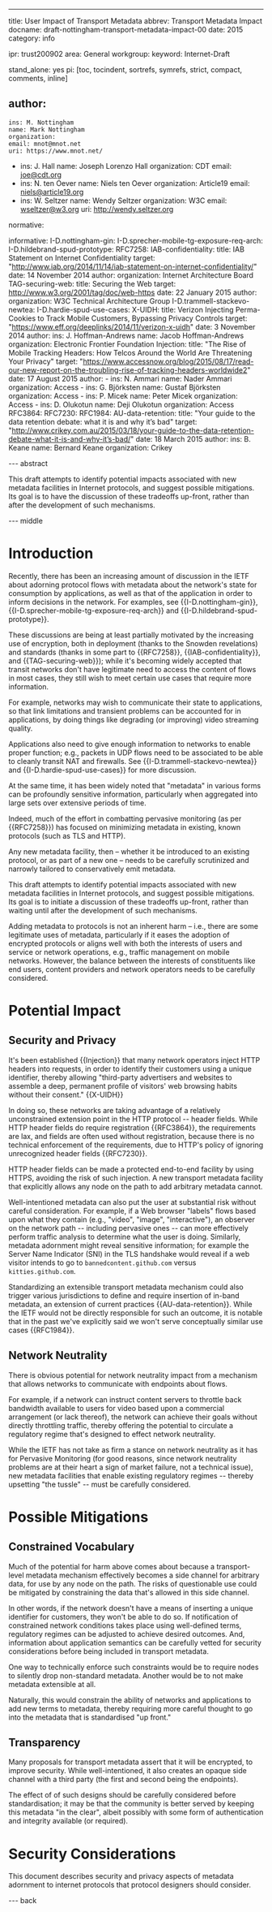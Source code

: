 ---
title: User Impact of Transport Metadata
abbrev: Transport Metadata Impact
docname: draft-nottingham-transport-metadata-impact-00
date: 2015
category: info

ipr: trust200902
area: General
workgroup: 
keyword: Internet-Draft

stand_alone: yes
pi: [toc, tocindent, sortrefs, symrefs, strict, compact, comments, inline]

author:
 -
    ins: M. Nottingham
    name: Mark Nottingham
    organization: 
    email: mnot@mnot.net
    uri: https://www.mnot.net/
 -
    ins: J. Hall
    name: Joseph Lorenzo Hall
    organization: CDT
    email: joe@cdt.org
 -
    ins: N. ten Oever
    name: Niels ten Oever
    organization: Article19
    email: niels@article19.org    
 -
    ins: W. Seltzer
    name: Wendy Seltzer
    organization: W3C
    email: wseltzer@w3.org
    uri: http://wendy.seltzer.org

normative:

informative:
  I-D.nottingham-gin:
  I-D.sprecher-mobile-tg-exposure-req-arch:
  I-D.hildebrand-spud-prototype:
  RFC7258:
  IAB-confidentiality:
    title: IAB Statement on Internet Confidentiality
    target: "http://www.iab.org/2014/11/14/iab-statement-on-internet-confidentiality/"
    date: 14 November 2014
    author:
      organization: Internet Architecture Board
  TAG-securing-web:
    title: Securing the Web
    target: http://www.w3.org/2001/tag/doc/web-https
    date: 22 January 2015
    author:
      organization: W3C Technical Architecture Group
  I-D.trammell-stackevo-newtea:
  I-D.hardie-spud-use-cases:
  X-UIDH:
    title: Verizon Injecting Perma-Cookies to Track Mobile Customers, Bypassing Privacy Controls
    target: "https://www.eff.org/deeplinks/2014/11/verizon-x-uidh"
    date: 3 November 2014
    author:
      ins: J. Hoffman-Andrews
      name: Jacob Hoffman-Andrews
      organization: Electronic Frontier Foundation
  Injection:
    title: "The Rise of Mobile Tracking Headers: How Telcos Around the World Are Threatening Your Privacy"
    target: "https://www.accessnow.org/blog/2015/08/17/read-our-new-report-on-the-troubling-rise-of-tracking-headers-worldwide2"
    date: 17 August 2015
    author:
      - 
        ins: N. Ammari
        name: Nader Ammari
        organization: Access
      - 
        ins: G. Björksten
        name: Gustaf Björksten
        organization: Access
      - 
        ins: P. Micek
        name: Peter Micek
        organization: Access
      - 
        ins: D. Olukotun
        name: Deji Olukotun
        organization: Access     
  RFC3864:
  RFC7230:
  RFC1984:
  AU-data-retention:
    title: "Your guide to the data retention debate: what it is and why it’s bad"
    target: "http://www.crikey.com.au/2015/03/18/your-guide-to-the-data-retention-debate-what-it-is-and-why-it’s-bad/"
    date: 18 March 2015
    author:
      ins: B. Keane
      name: Bernard Keane
      organization: Crikey


--- abstract

This draft attempts to identify potential impacts associated with new metadata facilities in Internet protocols, and suggest possible mitigations. Its goal is to have the discussion of these tradeoffs up-front, rather than after the development of such mechanisms.

--- middle

# Introduction

Recently, there has been an increasing amount of discussion in the IETF about adorning protocol flows with metadata about the network's state for consumption by applications, as well as that of the application in order to inform decisions in the network. For examples, see {{I-D.nottingham-gin}}, {{I-D.sprecher-mobile-tg-exposure-req-arch}} and {{I-D.hildebrand-spud-prototype}}.

These discussions are being at least partially motivated by the increasing use of encryption, both in deployment (thanks to the Snowden revelations) and standards (thanks in some part to {{RFC7258}}, {{IAB-confidentiality}}, and {{TAG-securing-web}}); while it's becoming widely accepted that transit networks don't have legitimate need to access the content of flows in most cases, they still wish to meet certain use cases that require more information.

For example, networks may wish to communicate their state to applications, so that link limitations and transient problems can be accounted for in applications, by doing things like degrading (or improving) video streaming quality. 

Applications also need to give enough information to networks to enable proper function; e.g., packets in UDP flows need to be associated to be able to cleanly transit NAT and firewalls. See {{I-D.trammell-stackevo-newtea}} and {{I-D.hardie-spud-use-cases}} for more discussion.

At the same time, it has been widely noted that "metadata" in various forms can be profoundly sensitive information, particularly when aggregated into large sets over extensive periods of time.

Indeed, much of the effort in combatting pervasive monitoring (as per {{RFC7258}}) has focused on minimizing metadata in existing, known protocols (such as TLS and HTTP).

Any new metadata facility, then – whether it be introduced to an existing protocol, or as part of a new one – needs to be carefully scrutinized and narrowly tailored to conservatively emit metadata.

This draft attempts to identify potential impacts associated with new metadata facilities in Internet protocols, and suggest possible mitigations. Its goal is to initiate a discussion of these tradeoffs up-front, rather than waiting until after the development of such mechanisms.

Adding metadata to protocols is not an inherent harm – i.e., there are some legitimate uses of metadata, particularly if it eases the adoption of encrypted protocols or aligns well with both the interests of users and service or network operations, e.g., traffic management on mobile networks. However, the balance between the interests of constituents like end users, content providers and network operators needs to be carefully considered.

# Potential Impact

## Security and Privacy

It's been established {{Injection}} that many network operators inject HTTP headers into requests, in order to identify their customers using a unique identifier, thereby allowing "third-party advertisers and websites to assemble a deep, permanent profile of visitors' web browsing habits without their consent." {{X-UIDH}}

In doing so, these networks are taking advantage of a relatively unconstrained extension point in the HTTP protocol -- header fields. While HTTP header fields do require registration {{RFC3864}}, the requirements are lax, and fields are often used without registration, because there is no technical enforcement of the requirements, due to HTTP's policy of ignoring unrecognized header fields {{RFC7230}}.

HTTP header fields can be made a protected end-to-end facility by using HTTPS, avoiding the risk of such injection. A new transport metadata facility that explicitly allows any node on the path to add arbitrary metadata cannot.

Well-intentioned metadata can also put the user at substantial risk without careful consideration. For example, if a Web browser "labels" flows based upon what they contain (e.g., "video", "image", "interactive"), an observer on the network path -- including pervasive ones -- can more effectively perform traffic analysis to determine what the user is doing. Similarly, metadata adornment might reveal sensitive information; for example the Server Name Indicator (SNI) in the TLS handshake would reveal if a web visitor intends to go to `bannedcontent.github.com` versus `kitties.github.com`.

Standardizing an extensible transport metadata mechanism could also trigger various jurisdictions to define and require insertion of in-band metadata, an extension of current practices {{AU-data-retention}}. While the IETF would not be directly responsible for such an outcome, it is notable that in the past we've explicitly said we won't serve conceptually similar use cases {{RFC1984}}.

## Network Neutrality

There is obvious potential for network neutrality impact from a mechanism that allows networks to communicate with endpoints about flows. 

For example, if a network can instruct content servers to throttle back bandwidth available to users for video based upon a commercial arrangement (or lack thereof), the network can achieve their goals without directly throttling traffic, thereby offering the potential to circulate a regulatory regime that's designed to effect network neutrality.

While the IETF has not take as firm a stance on network neutrality as it has for Pervasive Monitoring (for good reasons, since network neutrality problems are at their heart a sign of market failure, not a technical issue), new metadata facilities that enable existing regulatory regimes -- thereby upsetting "the tussle" -- must be carefully considered.

# Possible Mitigations


## Constrained Vocabulary

Much of the potential for harm above comes about because a transport-level metadata mechanism effectively becomes a side channel for arbitrary data, for use by any node on the path. The risks of questionable use could be mitigated by constraining the data that's allowed in this side channel.

In other words, if the network doesn't have a means of inserting a unique identifier for customers, they won't be able to do so. If notification of constrained network conditions takes place using well-defined terms, regulatory regimes can be adjusted to achieve desired outcomes. And, information about application semantics can be carefully vetted for security considerations before being included in transport metadata.

One way to technically enforce such constraints would be to require nodes to silently drop non-standard metadata. Another would be to not make metadata extensible at all.

Naturally, this would constrain the ability of networks and applications to add new terms to metadata, thereby requiring more careful thought to go into the metadata that is standardised "up front." 

## Transparency

Many proposals for transport metadata assert that it will be encrypted, to improve security. While well-intentioned, it also creates an opaque side channel with a third party (the first and second being the endpoints). 

The effect of of such designs should be carefully considered before standardisation; it may be that the community is better served by keeping this metadata "in the clear", albeit possibly with some form of authentication and integrity available (or required).


# Security Considerations

This document describes security and privacy aspects of metadata adornment to internet protocols that protocol designers should consider.

--- back
